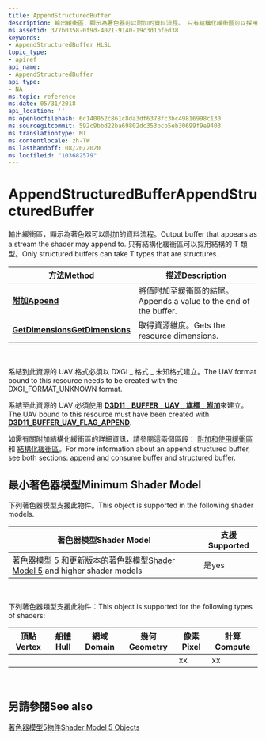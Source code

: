 ```yaml
---
title: AppendStructuredBuffer
description: 輸出緩衝區，顯示為著色器可以附加的資料流程。 只有結構化緩衝區可以採用結構的 T 類型。
ms.assetid: 377b0358-0f9d-4021-9140-19c3d1bfed38
keywords:
- AppendStructuredBuffer HLSL
topic_type:
- apiref
api_name:
- AppendStructuredBuffer
api_type:
- NA
ms.topic: reference
ms.date: 05/31/2018
api_location: ''
ms.openlocfilehash: 6c140052c861c8da3df6378fc3bc49816998c130
ms.sourcegitcommit: 592c9bbd22ba69802dc353bcb5eb30699f9e9403
ms.translationtype: MT
ms.contentlocale: zh-TW
ms.lasthandoff: 08/20/2020
ms.locfileid: "103682579"
---
```

# <a name="appendstructuredbuffer"></a><span data-ttu-id="be748-105">AppendStructuredBuffer</span><span class="sxs-lookup"><span data-stu-id="be748-105">AppendStructuredBuffer</span></span>

<span data-ttu-id="be748-106">輸出緩衝區，顯示為著色器可以附加的資料流程。</span><span class="sxs-lookup"><span data-stu-id="be748-106">Output buffer that appears as a stream the shader may append to.</span></span> <span data-ttu-id="be748-107">只有結構化緩衝區可以採用結構的 T 類型。</span><span class="sxs-lookup"><span data-stu-id="be748-107">Only structured buffers can take T types that are structures.</span></span>



| <span data-ttu-id="be748-108">方法</span><span class="sxs-lookup"><span data-stu-id="be748-108">Method</span></span>                                                                   | <span data-ttu-id="be748-109">描述</span><span class="sxs-lookup"><span data-stu-id="be748-109">Description</span></span>                               |
|--------------------------------------------------------------------------|-------------------------------------------|
| [<span data-ttu-id="be748-110">**附加**</span><span class="sxs-lookup"><span data-stu-id="be748-110">**Append**</span></span>](sm5-object-appendstructuredbuffer-append.md)               | <span data-ttu-id="be748-111">將值附加至緩衝區的結尾。</span><span class="sxs-lookup"><span data-stu-id="be748-111">Appends a value to the end of the buffer.</span></span> |
| [<span data-ttu-id="be748-112">**GetDimensions**</span><span class="sxs-lookup"><span data-stu-id="be748-112">**GetDimensions**</span></span>](sm5-object-appendstructuredbuffer-getdimensions.md) | <span data-ttu-id="be748-113">取得資源維度。</span><span class="sxs-lookup"><span data-stu-id="be748-113">Gets the resource dimensions.</span></span>             |



 

<span data-ttu-id="be748-114">系結到此資源的 UAV 格式必須以 DXGI \_ 格式 \_ 未知格式建立。</span><span class="sxs-lookup"><span data-stu-id="be748-114">The UAV format bound to this resource needs to be created with the DXGI\_FORMAT\_UNKNOWN format.</span></span>

<span data-ttu-id="be748-115">系結至此資源的 UAV 必須使用 [**D3D11 \_ BUFFER \_ UAV \_ 旗標 \_ 附加**](/windows/desktop/api/d3d11/ne-d3d11-d3d11_buffer_uav_flag)來建立。</span><span class="sxs-lookup"><span data-stu-id="be748-115">The UAV bound to this resource must have been created with [**D3D11\_BUFFER\_UAV\_FLAG\_APPEND**](/windows/desktop/api/d3d11/ne-d3d11-d3d11_buffer_uav_flag).</span></span>

<span data-ttu-id="be748-116">如需有關附加結構化緩衝區的詳細資訊，請參閱這兩個區段： [附加和使用緩衝區](/windows/desktop/direct3d11/direct3d-11-advanced-stages-cs-resources) 和 [結構化緩衝區](/windows/desktop/direct3d11/direct3d-11-advanced-stages-cs-resources)。</span><span class="sxs-lookup"><span data-stu-id="be748-116">For more information about an append structured buffer, see both sections: [append and consume buffer](/windows/desktop/direct3d11/direct3d-11-advanced-stages-cs-resources) and [structured buffer](/windows/desktop/direct3d11/direct3d-11-advanced-stages-cs-resources).</span></span>

## <a name="minimum-shader-model"></a><span data-ttu-id="be748-117">最小著色器模型</span><span class="sxs-lookup"><span data-stu-id="be748-117">Minimum Shader Model</span></span>

<span data-ttu-id="be748-118">下列著色器模型支援此物件。</span><span class="sxs-lookup"><span data-stu-id="be748-118">This object is supported in the following shader models.</span></span>



| <span data-ttu-id="be748-119">著色器模型</span><span class="sxs-lookup"><span data-stu-id="be748-119">Shader Model</span></span>                                                                | <span data-ttu-id="be748-120">支援</span><span class="sxs-lookup"><span data-stu-id="be748-120">Supported</span></span> |
|-----------------------------------------------------------------------------|-----------|
| <span data-ttu-id="be748-121">[著色器模型 5](d3d11-graphics-reference-sm5.md) 和更新版本的著色器模型</span><span class="sxs-lookup"><span data-stu-id="be748-121">[Shader Model 5](d3d11-graphics-reference-sm5.md) and higher shader models</span></span> | <span data-ttu-id="be748-122">是</span><span class="sxs-lookup"><span data-stu-id="be748-122">yes</span></span>       |



 

<span data-ttu-id="be748-123">下列著色器類型支援此物件：</span><span class="sxs-lookup"><span data-stu-id="be748-123">This object is supported for the following types of shaders:</span></span>



| <span data-ttu-id="be748-124">頂點</span><span class="sxs-lookup"><span data-stu-id="be748-124">Vertex</span></span> | <span data-ttu-id="be748-125">船體</span><span class="sxs-lookup"><span data-stu-id="be748-125">Hull</span></span> | <span data-ttu-id="be748-126">網域</span><span class="sxs-lookup"><span data-stu-id="be748-126">Domain</span></span> | <span data-ttu-id="be748-127">幾何</span><span class="sxs-lookup"><span data-stu-id="be748-127">Geometry</span></span> | <span data-ttu-id="be748-128">像素</span><span class="sxs-lookup"><span data-stu-id="be748-128">Pixel</span></span> | <span data-ttu-id="be748-129">計算</span><span class="sxs-lookup"><span data-stu-id="be748-129">Compute</span></span> |
|--------|------|--------|----------|-------|---------|
|        |      |        |          | <span data-ttu-id="be748-130">x</span><span class="sxs-lookup"><span data-stu-id="be748-130">x</span></span>     | <span data-ttu-id="be748-131">x</span><span class="sxs-lookup"><span data-stu-id="be748-131">x</span></span>       |



 

## <a name="see-also"></a><span data-ttu-id="be748-132">另請參閱</span><span class="sxs-lookup"><span data-stu-id="be748-132">See also</span></span>

<dl> <dt>

[<span data-ttu-id="be748-133">著色器模型5物件</span><span class="sxs-lookup"><span data-stu-id="be748-133">Shader Model 5 Objects</span></span>](d3d11-graphics-reference-sm5-objects.md)
</dt> </dl>

 

 
